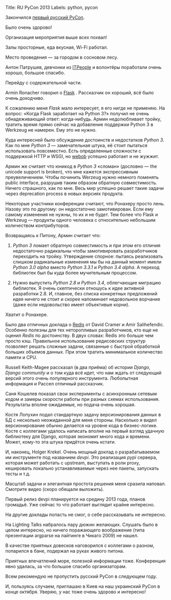 Title: RU PyCon 2013
Labels: python, pycon

Закончился [первый русский PyCon](http://ru.pycon.org).

Было очень здорово!

Организация мероприятия выше всех похвал!

Залы просторные, еда вкусная, Wi-Fi работал.

Место проведения — за городом в сосновом лесу.

Антон Патрушев, девчонки из [ITPeople](http://it-people.ru/) и
волонтёры поработали очень хорошо, большое спасибо.

Перейду с содержательной части.

Armin Ronacher говорил о [Flask](http://flask.pocoo.org) . Рассказчик
он хороший, всё было очень доходчиво.

К сожалению меня *Flask* мало интересует, я его нигде не применяю. На
вопрос: «Когда Flask заработает на Python 3?» получил не очень
обнадеживающий ответ: когда-нибудь. Армин недолюбливает тройку,
тратить время прямо сейчас на добавление поддержки Python 3 в Werkzeug
не намерен. Ему это не нужно.

Куда интересней было обсуждение достоинств и недостатков *Python 3*. Как
по мне *Python 3* — замечательная штука, её стоит пытаться использовать
повсеместно. Есть определенные сложности с поддержкой HTTP и WSGI, но
[webob](http://webob.org/) успешно работает и не жужжит.

Армин же считает что юникод в *Python 3* «сломан» (дословно — the
unicode support is broken), что мне кажется экспрессивным
преувеличением. Чтобы починить Werzeug нужно немного поменять public
interface, разрушив таким образом обратную совместимость. Ничего
страшного, как по мне. Весь мир успешно решает такие задачи через
deprecation process в новых версиях продукта.

Некоторые участники конференции считают, что Ронахеру просто
лень. Назову это по другому: он недостаточно замотивирован. Если ему
самому изменения не нужны, то их и не будет. Тем более что Flask и
Werkzeug — продукты одного человека с относительно небольшим
количеством контрибуторов.

Возвращаясь к Питону, Армин считает что:

1. *Python 3* ломает обратную совместимость и при этом его отличия
   недостаточно радикальны чтобы замотивировать разработчиков
   переходить на тройку. Утверждение спорное: пытаясь реализовать
   слишком радикальные изменения мы бы на данный момент имели *Python
   3.0 alpha* вместо *Python 3.3.1* и *Python 3.4 alpha*. А переход библиотек
   был бы куда более мучительным процессом.

2. Нужно выпустить *Python 2.8* и *Python 3.4*, облегчающие миграцию
   библиотек. Я очень скептически отношусь к идее активной разработки
   2.8. И, главное, без списка конкретных предложений идея ничего не
   стоит и скорее напоминает недовольное ворчание (даже если
   недовольство имеет объективые корни).

Хватит о Ронахере.

Было два отличных доклада о [Redis](http://redis.io) от David Cramer и Amir
Salihefendic. Особенно полезны для тех неторопливых разработчиков, кто
еще не оценил *Redis* по достоинству. В двух словах: Redis это больше
чем просто кэш. Правильное использование редисовских структур
позволяет решать сложные задачи, связанные с быстрой обработкой
больших объемов данных. При этом тратить минимальное количество памяти
и CPU.

Russell Keith-Magee рассказал (в два приёма) об истории *Django*, *Django
community* и о том куда всё идет, что нам ждать от следующий версий
этого очень популярного инструмента. Любопытная информация и Рассел
отличный рассказчик.

Саня Кошелев показал свои эксперименты с асинхронным сетевым кодом и
замеры скорости работы при разных схемах использования. Результаты
вполне ожидаемые, но подача очень хорошая.

Костя Лопухин подал стандартную задачу версионирования данных в БД с
несколько неожиданной для меня стороны. Насколько я видел
версионирование обычно делается на уровне кода в бизнес-логике. Косте
с коллегами удалось написать вполне на первый взгляд удачную
библиотеку для Django, которая экономит много кода и времени. Может,
кому-то эта штука придётся очень кстати.

И, наконец, Holger Krekel. Очень мощный доклад о разрабатываемом им
инструменте под названием *devpi*. Это реализация *pypi* сервера, которая
может работать с upstream, выступать в роли proxy, кешировать локально
устанавливаемые через нее пакеты, запускать тесты и т.д.

Масштаб задачи и элегантная простота решения меня сразила
наповал. Смотрите видео (скоро обещали выложить).

Первый релиз devpi планируется на средину 2013 года, планов
громадьё. Уже сейчас то что работает выглядит крайне интересно.

На другие доклады попасть не смог, о себе рассказывать не интересно.

На Lighting Talks набралось пару дюжин желающих. Слушать было
в целом интересно, но ничего поражающего воображение (типа презентации
argparse на лайтинге в Чикаго 2009) не нашел.

В качестве приятных довесков наговорился с коллегами о разном,
попарился в бане, подержал на руках живого питона.

Приятных впечатлений море, полезной информации тоже. Конференция явно
удалась, за что большое спасибо организаторам.

Всем рекомендую не пропустить русский PyCon в следующем году.

И, пользуясь случаем, приглашаю в Киев на наш украинский PyCon в конце
октября. Уверяю, у нас тоже очень здорово и интересно!
